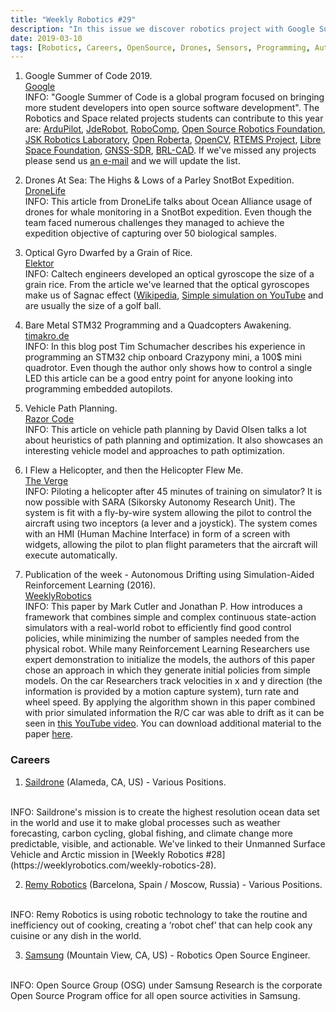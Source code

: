 ```yaml
---
title: "Weekly Robotics #29"
description: "In this issue we discover robotics project with Google Summer of Code, we get insights from using drones at sea, and observe helicopter flying made easy."
date: 2019-03-10
tags: [Robotics, Careers, OpenSource, Drones, Sensors, Programming, AutonomousCars, Aviation]
---
```


1) Google Summer of Code 2019.
<br>[Google](https://summerofcode.withgoogle.com/)<br>
INFO: "Google Summer of Code is a global program focused on bringing more student developers into open source software development". The Robotics and Space related projects students can contribute to this year are: [ArduPilot](https://summerofcode.withgoogle.com/organizations/5883027960365056/), [JdeRobot](https://summerofcode.withgoogle.com/organizations/6728816414687232/), [RoboComp](https://summerofcode.withgoogle.com/organizations/5371847267319808/), [Open Source Robotics Foundation](https://summerofcode.withgoogle.com/organizations/6099855632498688/), [JSK Robotics Laboratory](https://summerofcode.withgoogle.com/organizations/6626799532900352/), [Open Roberta](https://summerofcode.withgoogle.com/organizations/4856641372028928/), [OpenCV](https://summerofcode.withgoogle.com/organizations/5654472617885696/), [RTEMS Project](https://summerofcode.withgoogle.com/organizations/5907269225545728/), [Libre Space Foundation](https://summerofcode.withgoogle.com/organizations/6444860416983040/), [GNSS-SDR](https://summerofcode.withgoogle.com/organizations/5772865612283904/), [BRL-CAD](https://summerofcode.withgoogle.com/organizations/5998740693843968/). If we've missed any projects please send us [an e-mail](mailto:contact@weeklyrobotics.com) and we will update the list.

2) Drones At Sea: The Highs & Lows of a Parley SnotBot Expedition.
<br>[DroneLife](https://dronelife.com/2019/03/08/drones-ocean-alliance-parley-snotbot-expedition/)<br>
INFO: This article from DroneLife talks about Ocean Alliance usage of drones for whale monitoring in a SnotBot expedition. Even though the team faced numerous challenges they managed to achieve the expedition objective of capturing over 50 biological samples.

3) Optical Gyro Dwarfed by a Grain of Rice.
<br>[Elektor](https://www.elektormagazine.com/news/optical-gyro-dwarfed-by-a-grain-of-rice)<br>
INFO: Caltech engineers developed an optical gyroscope the size of a grain rice. From the article we've learned that the optical gyroscopes make us of Sagnac effect ([Wikipedia](https://en.wikipedia.org/wiki/Sagnac_effect), [Simple simulation on YouTube](https://www.youtube.com/watch?v=Fk0RvzaHq_Q]) and are usually the size of a golf ball.

4) Bare Metal STM32 Programming and a Quadcopters Awakening.
<br>[timakro.de](https://timakro.de/blog/bare-metal-stm32-programming/)<br>
INFO: In this blog post Tim Schumacher describes his experience in programming an STM32 chip onboard Crazypony mini, a 100$ mini quadrotor. Even though the author only shows how to control a single LED this article can be a good entry point for anyone looking into programming embedded autopilots.

5) Vehicle Path Planning.
<br>[Razor Code](http://razorcode.net/articles/vehicle-path-planning.html)<br>
INFO: This article on vehicle path planning by David Olsen talks a lot about heuristics of path planning and optimization. It also showcases an interesting vehicle model and approaches to path optimization.

6) I Flew a Helicopter, and then the Helicopter Flew Me.
<br>[The Verge](https://www.theverge.com/transportation/2019/3/5/18250996/sikorsky-autonomous-helicopter-flying-taxi-lockheed)<br>
INFO: Piloting a helicopter after 45 minutes of training on simulator? It is now possible with SARA (Sikorsky Autonomy Research Unit). The system is fit with a fly-by-wire system allowing the pilot to control the aircraft using two inceptors (a lever and a joystick). The system comes with an HMI (Human Machine Interface) in form of a screen with widgets, allowing the pilot to plan flight parameters that the aircraft will execute automatically.

7) Publication of the week - Autonomous  Drifting  using  Simulation-Aided  Reinforcement  Learning (2016).
<br>[WeeklyRobotics](https://weeklyrobotics.com/publications/autonomous_drifting/Cutler16_ICRA_final_submission.pdf)<br>
INFO: This paper by Mark Cutler and Jonathan P. How introduces a framework that  combines  simple and  complex  continuous  state-action  simulators  with  a  real-world robot to efficiently find good control policies, while minimizing the number of samples needed from the physical robot. While many Reinforcement Learning Researchers use expert demonstration to initialize the models, the authors of this paper chose an approach in which they generate initial policies from simple models. On the car Researchers track velocities in x and y direction (the information is provided by a motion capture system), turn rate and wheel speed. By applying the algorithm shown in this paper combined with prior simulated information the R/C car was able to drift as it can be seen in [this YouTube video](https://youtu.be/opsmd5yuBF0). You can download additional material to the paper [here](https://weeklyrobotics.com/publications/autonomous_drifting/Cutler16_ICRA_additional.pdf).


### Careers

1) [Saildrone](https://www.saildrone.com/careers) (Alameda, CA, US) - Various Positions.
<br>
INFO: Saildrone's mission is to create the highest resolution ocean data set in the world and use it to make global processes such as weather forecasting, carbon cycling, global fishing, and climate change more predictable, visible, and actionable. We've linked to their Unmanned Surface Vehicle and Arctic mission in [Weekly Robotics #28](https://weeklyrobotics.com/weekly-robotics-28).

2) [Remy Robotics](https://remy-robotics.breezy.hr/) (Barcelona, Spain / Moscow, Russia) - Various Positions.
<br>
INFO: Remy Robotics is using robotic technology to take the routine and inefficiency out of cooking, creating a ‘robot chef’ that can help cook any cuisine or any dish in the world.

3) [Samsung](https://samsungresearchamerica.applytojob.com/apply/nF5l2HnkrT/Robotics-Open-Source-Engineer-Staff-Engineer-Engineer?source=LINK) (Mountain View, CA, US) - Robotics Open Source Engineer.
<br>
INFO: Open Source Group (OSG) under Samsung Research is the corporate Open Source Program office for all open source activities in Samsung.

